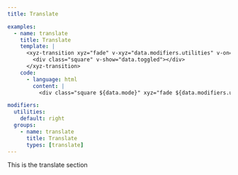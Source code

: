 ```yaml
---
title: Translate

examples:
  - name: translate
    title: Translate
    template: |
      <xyz-transition xyz="fade" v-xyz="data.modifiers.utilities" v-on="data.listeners">
        <div class="square" v-show="data.toggled"></div>
      </xyz-transition>
    code:
      - language: html
        content: |
          <div class="square ${data.mode}" xyz="fade ${data.modifiers.utilities}"></div>

modifiers:
  utilities:
    default: right
  groups:
    - name: translate
      title: Translate
      types: [translate]
---
```


This is the translate section
